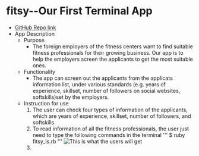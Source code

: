 # fitsy--Our First Terminal App
* [GitHub Repo link](https://github.com/Joshua-Tu/FITSY-PROJECT)
* App Description
  * Purpose
    * The foreign employers of the fitness centers want to find suitable fitness professionals for their growing business. Our app is to help the employers screen the applicants to get the most suitable ones.
  * Functionality
    * The app can screen out the applicants from the applicats information list, under various standards (e.g. years of experience, skillset, number of followers on social websites, softskills)set by the employers.
  * Instruction for use
    1. The user can check four types of information of the applicants, which are years of experience, skillset, number of followers, and softskills.
    2. To read information of all the fitness professionals, the user just need to type the following commands in the terminal
    ''' $ ruby fitsy_ls.rb '''
    ![This is what the users will get](https://avatars3.githubusercontent.com/u/47619573?s=460&v=4)
    3. 